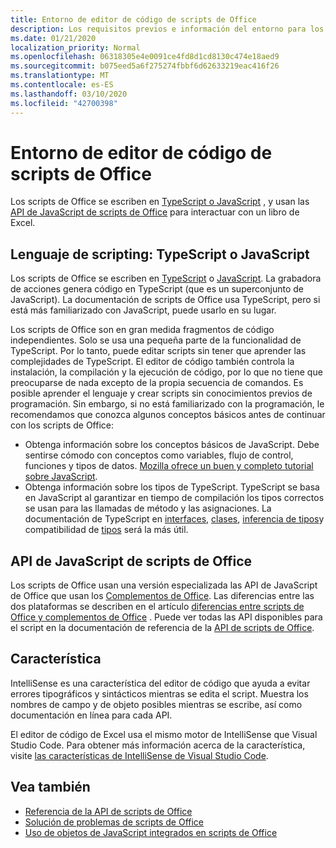 ```yaml
---
title: Entorno de editor de código de scripts de Office
description: Los requisitos previos e información del entorno para los scripts de Office en Excel en la Web.
ms.date: 01/21/2020
localization_priority: Normal
ms.openlocfilehash: 06318305e4e0091ce4fd8d1cd8130c474e18aed9
ms.sourcegitcommit: b075eed5a6f275274fbbf6d62633219eac416f26
ms.translationtype: MT
ms.contentlocale: es-ES
ms.lasthandoff: 03/10/2020
ms.locfileid: "42700398"
---
```

# <a name="office-scripts-code-editor-environment"></a>Entorno de editor de código de scripts de Office

Los scripts de Office se escriben en [TypeScript o JavaScript](#scripting-language-typescript-or-javascript) , y usan las [API de JavaScript de scripts de Office](#office-scripts-javascript-api) para interactuar con un libro de Excel.

## <a name="scripting-language-typescript-or-javascript"></a>Lenguaje de scripting: TypeScript o JavaScript

Los scripts de Office se escriben en [TypeScript](https://www.typescriptlang.org/docs/home.html) o [JavaScript](https://developer.mozilla.org/docs/Web/JavaScript). La grabadora de acciones genera código en TypeScript (que es un superconjunto de JavaScript). La documentación de scripts de Office usa TypeScript, pero si está más familiarizado con JavaScript, puede usarlo en su lugar.

Los scripts de Office son en gran medida fragmentos de código independientes. Solo se usa una pequeña parte de la funcionalidad de TypeScript. Por lo tanto, puede editar scripts sin tener que aprender las complejidades de TypeScript. El editor de código también controla la instalación, la compilación y la ejecución de código, por lo que no tiene que preocuparse de nada excepto de la propia secuencia de comandos. Es posible aprender el lenguaje y crear scripts sin conocimientos previos de programación. Sin embargo, si no está familiarizado con la programación, le recomendamos que conozca algunos conceptos básicos antes de continuar con los scripts de Office:

- Obtenga información sobre los conceptos básicos de JavaScript. Debe sentirse cómodo con conceptos como variables, flujo de control, funciones y tipos de datos. [Mozilla ofrece un buen y completo tutorial sobre JavaScript](https://developer.mozilla.org/docs/Web/JavaScript/Guide/Introduction).
- Obtenga información sobre los tipos de TypeScript. TypeScript se basa en JavaScript al garantizar en tiempo de compilación los tipos correctos se usan para las llamadas de método y las asignaciones. La documentación de TypeScript en [interfaces](https://www.typescriptlang.org/docs/handbook/interfaces.html), [clases](https://www.typescriptlang.org/docs/handbook/classes.html), [inferencia de tipos](https://www.typescriptlang.org/docs/handbook/type-inference.html)y compatibilidad de [tipos](https://www.typescriptlang.org/docs/handbook/type-compatibility.html) será la más útil.

## <a name="office-scripts-javascript-api"></a>API de JavaScript de scripts de Office

Los scripts de Office usan una versión especializada las API de JavaScript de Office que usan los [Complementos de Office](/office/dev/add-ins/overview/index). Las diferencias entre las dos plataformas se describen en el artículo [diferencias entre scripts de Office y complementos de Office](../resources/add-ins-differences.md#apis) . Puede ver todas las API disponibles para el script en la documentación de referencia de la [API de scripts de Office](/javascript/api/office-scripts/overview).

## <a name="intellisense"></a>Característica

IntelliSense es una característica del editor de código que ayuda a evitar errores tipográficos y sintácticos mientras se edita el script. Muestra los nombres de campo y de objeto posibles mientras se escribe, así como documentación en línea para cada API.

El editor de código de Excel usa el mismo motor de IntelliSense que Visual Studio Code. Para obtener más información acerca de la característica, visite [las características de IntelliSense de Visual Studio Code](https://code.visualstudio.com/docs/editor/intellisense#_intellisense-features).

## <a name="see-also"></a>Vea también

- [Referencia de la API de scripts de Office](/javascript/api/office-scripts/overview)
- [Solución de problemas de scripts de Office](../testing/troubleshooting.md)
- [Uso de objetos de JavaScript integrados en scripts de Office](../develop/javascript-objects.md)
